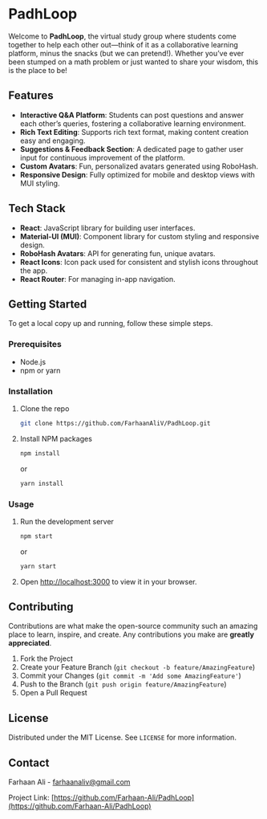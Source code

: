 # PadhLoop

Welcome to **PadhLoop**, the virtual study group where students come together to help each other out—think of it as a collaborative learning platform, minus the snacks (but we can pretend!). Whether you’ve ever been stumped on a math problem or just wanted to share your wisdom, this is the place to be!

## Features

- **Interactive Q&A Platform**: Students can post questions and answer each other’s queries, fostering a collaborative learning environment.
- **Rich Text Editing**: Supports rich text format, making content creation easy and engaging.
- **Suggestions & Feedback Section**: A dedicated page to gather user input for continuous improvement of the platform.
- **Custom Avatars**: Fun, personalized avatars generated using RoboHash.
- **Responsive Design**: Fully optimized for mobile and desktop views with MUI styling.

## Tech Stack

- **React**: JavaScript library for building user interfaces.
- **Material-UI (MUI)**: Component library for custom styling and responsive design.
- **RoboHash Avatars**: API for generating fun, unique avatars.
- **React Icons**: Icon pack used for consistent and stylish icons throughout the app.
- **React Router**: For managing in-app navigation.

## Getting Started

To get a local copy up and running, follow these simple steps.

### Prerequisites

- Node.js
- npm or yarn

### Installation

1. Clone the repo
    ```sh
    git clone https://github.com/FarhaanAliV/PadhLoop.git
    ```
2. Install NPM packages
    ```sh
    npm install
    ```
    or
    ```sh
    yarn install
    ```

### Usage

1. Run the development server
    ```sh
    npm start
    ```
    or
    ```sh
    yarn start
    ```

2. Open [http://localhost:3000](http://localhost:3000) to view it in your browser.

## Contributing

Contributions are what make the open-source community such an amazing place to learn, inspire, and create. Any contributions you make are **greatly appreciated**.

1. Fork the Project
2. Create your Feature Branch (`git checkout -b feature/AmazingFeature`)
3. Commit your Changes (`git commit -m 'Add some AmazingFeature'`)
4. Push to the Branch (`git push origin feature/AmazingFeature`)
5. Open a Pull Request

## License

Distributed under the MIT License. See `LICENSE` for more information.

## Contact

Farhaan Ali - [farhaanaliv@gmail.com](mailto:farhaanaliv@gmail.com)

Project Link: [https://github.com/Farhaan-Ali/PadhLoop](https://github.com/Farhaan-Ali/PadhLoop)

